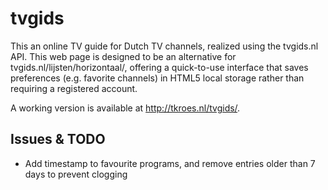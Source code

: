 tvgids
======

This an online TV guide for Dutch TV channels, realized using the
tvgids.nl API. This web page is designed to be an alternative for
tvgids.nl/lijsten/horizontaal/, offering a quick-to-use interface
that saves preferences (e.g. favorite channels) in HTML5 local
storage rather than requiring a registered account.

A working version is available at http://tkroes.nl/tvgids/.

Issues & TODO
-------------
- Add timestamp to favourite programs, and remove entries older than 7 days
  to prevent clogging
